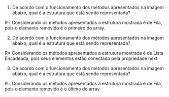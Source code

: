 1) De acordo com o funcionamento  dos métodos apresentados na imagem abaixo, qual é a estrutura que está sendo representada? 

R= Considerando os métodos apresentados a estrutura mostrada é de Fila, pois o elemento removido é o primeiro do array.

2) De acordo com o funcionamento  dos métodos apresentados na imagem abaixo, qual é a estrutura que está sendo representada? 

R= Considerando os métodos apresentados a estrutura mostrada é de Lista Encadeada, pois seus elementos estão conectado pela propriedade next.

3) De acordo com o funcionamento  dos métodos apresentados na imagem abaixo, qual é a estrutura que está sendo representada? 

R= Considerando os métodos apresentados a estrutura mostrada é de Fila, pois o elemento removido é o último do array.